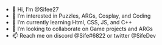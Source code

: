 - 👋 Hi, I’m @Sifee27
- 👀 I’m interested in Puzzles, ARGs, Cosplay, and Coding
- 🌱 I’m currently learning Html, CSS, JS, and C++
- 💞️ I’m looking to collaborate on Game projects and ARGs
- 📫 Reach me on discord @Sife#6822 or twitter @SifeDev

<!---
Sifee27/Sifee27 is a ✨ special ✨ repository because its `README.md` (this file) appears on your GitHub profile.
You can click the Preview link to take a look at your changes.
--->

